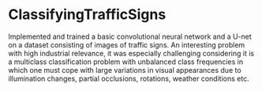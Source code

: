 # ClassifyingTrafficSigns
Implemented and trained a basic convolutional neural network and a U-net on a dataset consisting of images of traffic signs. An interesting problem with high industrial relevance, it was especially challenging considering it is a multiclass classification problem with unbalanced class frequencies in which one must cope with large variations in visual appearances due to illumination changes, partial occlusions, rotations, weather conditions etc.
